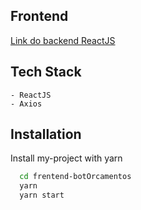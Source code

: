 
## Frontend

[Link do backend ReactJS](https://github.com/soualexandre/backend-teste-bot.git)

## Tech Stack

    - ReactJS
    - Axios
    
## Installation

Install my-project with yarn

```bash
  cd frentend-botOrcamentos
  yarn
  yarn start
```
    
